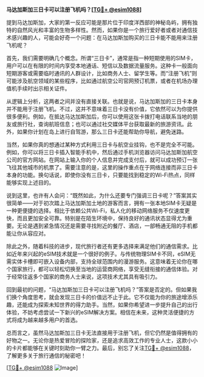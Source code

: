 **马达加斯加三日卡可以注册飞机吗？[[TG💪+ @esim1088](https://t.me/s/esim1088)]**

提到马达加斯加，大家的第一反应可能是那片位于印度洋西部的神秘岛屿，拥有独特的自然风光和丰富的生物多样性。然而，如果你是一个旅行爱好者或者对通信技术感兴趣的人，可能会好奇一个问题：在马达加斯加购买的三日卡能不能用来注册飞机呢？

首先，我们需要明确几个概念。所谓“三日卡”，通常是指一种短期使用的SIM卡，用户可以在有限的时间内享受本地通话、短信以及数据流量服务。这种卡一般面向短期游客或需要临时通讯的人群设计，比如商务人士、留学生等。而“注册飞机”则可能涉及航空领域的某些程序，比如通过航空公司官网预订机票，或者在机场办理值机手续时出示相关证件。

从逻辑上分析，这两者之间并没有直接关联。也就是说，马达加斯加的三日卡本身并不能用于注册飞机。不过，这并不意味着三日卡没有价值，它依然可以为你提供很多便利。例如，在抵达马达加斯加后，你可以使用这张卡拨打电话联系当地的朋友或旅行社，查询航班信息；也可以通过社交媒体平台获取最新的旅游资讯。此外，如果你计划在岛上进行自驾游，那么三日卡还能帮助你导航，避免迷路。

当然，如果你真的想通过某种方式利用三日卡与航空业挂钩，也不是完全不可能。例如，你可以将三日卡插入智能手机中，然后通过手机浏览器访问马达加斯加航空公司的官方网站。在网站上输入你的个人信息并完成支付后，就可以成功预订一张飞往其他城市的机票了。需要注意的是，这里的操作重点在于网络连接而非三日卡本身的功能。换句话说，即使你没有三日卡，只要能找到稳定的Wi-Fi热点，同样能够实现上述目的。

说到这里，也许有人会问：“既然如此，为什么还要专门强调三日卡呢？”答案其实很简单——对于初次踏上马达加斯加土地的游客而言，拥有一张本地SIM卡无疑是一种更便捷的选择。相比于依赖公共Wi-Fi，私人化的移动网络服务不仅速度更快，而且更加安全可靠。特别是在陌生环境中，保持良好的通讯状态显得尤为重要。无论是遇到紧急情况还是需要寻找附近的餐厅、酒店，一部畅通无阻的手机都能让你从容应对。

除此之外，随着科技的进步，现代旅行者还有更多选择来满足他们的通信需求。比如近年来兴起的eSIM技术就是一个很好的例子。与传统物理SIM卡不同，eSIM无需实体卡槽即可嵌入设备内部，支持全球范围内的漫游服务。这意味着无论你在哪个国家旅行，都可以轻松切换至当地的运营商网络，享受无缝衔接的通信体验。对于经常往返多个国家的商务人士来说，这项技术尤其具有吸引力。

回到最初的问题，“马达加斯加三日卡可以注册飞机吗？”答案是否定的。但如果我们换个角度思考，就会发现三日卡的价值远不止于此。它不仅能为你的旅途增添乐趣，还能成为探索未知世界的得力助手。当然，如果你希望进一步提升自己的出行体验，不妨考虑尝试一下新兴的eSIM解决方案。相信在未来，这种灵活便捷的方式将成为越来越多用户的首选。

总而言之，虽然马达加斯加三日卡无法直接用于注册飞机，但它仍然是值得拥有的好物之一。无论你是热爱冒险的探险家，还是追求高效工作的专业人士，这款小小的卡片都能够在关键时刻助你一臂之力。最后，别忘了关注[TG💪+ @esim1088](https://t.me/s/esim1088)，了解更多关于旅行通信的秘密吧！

[[TG💪+ @esim1088](https://t.me/s/esim1088) ![Image](https://i.postimg.cc/4NQfJmqS/Snipaste-2025-05-13-00-14-12.png)]